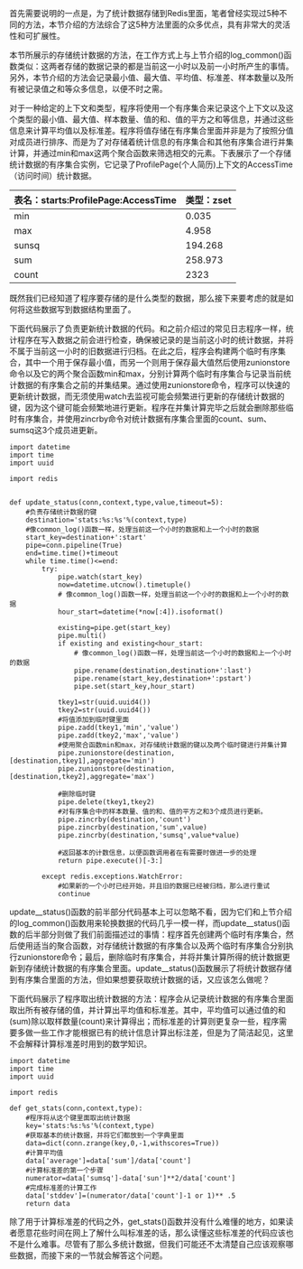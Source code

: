 首先需要说明的一点是，为了统计数据存储到Redis里面，笔者曾经实现过5种不同的方法，本节介绍的方法综合了这5种方法里面的众多优点，具有非常大的灵活性和可扩展性。

本节所展示的存储统计数据的方法，在工作方式上与上节介绍的log\_common\(\)函数类似：这两者存储的数据记录的都是当前这一小时以及前一小时所产生的事情。另外，本节介绍的方法会记录最小值、最大值、平均值、标准差、样本数量以及所有被记录值之和等众多信息，以便不时之需。

对于一种给定的上下文和类型，程序将使用一个有序集合来记录这个上下文以及这个类型的最小值、最大值、样本数量、值的和、值的平方之和等信息，并通过这些信息来计算平均值以及标准差。程序将值存储在有序集合里面并非是为了按照分值对成员进行排序、而是为了对存储着统计信息的有序集合和其他有序集合进行并集计算，并通过min和max这两个聚合函数来筛选相交的元素。下表展示了一个存储统计数据的有序集合实例，它记录了ProfilePage\(个人简历\)上下文的AccessTime（访问时间）统计数据。

| 表名：starts:ProfilePage:AccessTime | 类型：zset |
| :--- | :--- |
| min | 0.035 |
| max | 4.958 |
| sunsq | 194.268 |
| sum | 258.973 |
| count | 2323 |

既然我们已经知道了程序要存储的是什么类型的数据，那么接下来要考虑的就是如何将这些数据写到数据结构里面了。

下面代码展示了负责更新统计数据的代码。和之前介绍过的常见日志程序一样，统计程序在写入数据之前会进行检查，确保被记录的是当前这小时的统计数据，并将不属于当前这一小时的旧数据进行归档。在此之后，程序会构建两个临时有序集合，其中一个用于保存最小值，而另一个则用于保存最大值然后使用zunionstore命令以及它的两个聚合函数min和max，分别计算两个临时有序集合与记录当前统计数据的有序集合之前的并集结果。通过使用zunionstore命令，程序可以快速的更新统计数据，而无须使用watch去监视可能会频繁进行更新的存储统计数据的键，因为这个键可能会频繁地进行更新。程序在并集计算完毕之后就会删除那些临时有序集合，并使用zincrby命令对统计数据有序集合里面的count、sum、sumsq这3个成员进更新。

```
import datetime
import time
import uuid

import redis


def update_status(conn,context,type,value,timeout=5):
    #负责存储统计数据的键
    destination='stats:%s:%s'%(context,type)
    #像common_log()函数一样，处理当前这一个小时的数据和上一个小时的数据
    start_key=destination+':start'
    pipe=conn.pipeline(True)
    end=time.time()+timeout
    while time.time()<=end:
        try:
            pipe.watch(start_key)
            now=datetime.utcnow().timetuple()
            # 像common_log()函数一样，处理当前这一个小时的数据和上一个小时的数据
            hour_start=datetime(*now[:4]).isoformat()

            existing=pipe.get(start_key)
            pipe.multi()
            if existing and existing<hour_start:
                # 像common_log()函数一样，处理当前这一个小时的数据和上一个小时的数据
                pipe.rename(destination,destination+':last')
                pipe.rename(start_key,destination+':pstart')
                pipe.set(start_key,hour_start)

            tkey1=str(uuid.uuid4())
            tkey2=str(uuid.uuid4())
            #将值添加到临时键里面
            pipe.zadd(tkey1,'min','value')
            pipe.zadd(tkey2,'max','value')
            #使用聚合函数min和max，对存储统计数据的键以及两个临时键进行并集计算
            pipe.zunionstore(destination,[destination,tkey1],aggregate='min')
            pipe.zunionstore(destination,[destination,tkey2],aggregate='max')

            #删除临时键
            pipe.delete(tkey1,tkey2)
            #对有序集合中的样本数量、值的和、值的平方之和3个成员进行更新。
            pipe.zincrby(destination,'count')
            pipe.zincrby(destination,'sum',value)
            pipe.zincrby(destination,'sumsq',value*value)

            #返回基本的计数信息，以便函数调用者在有需要时做进一步的处理
            return pipe.execute()[-3:]

        except redis.exceptions.WatchError:
            #如果新的一个小时已经开始，并且旧的数据已经被归档，那么进行重试
            continue
```

update\__status\(\)函数的前半部分代码基本上可以忽略不看，因为它们和上节介绍的log\_common\(\)函数用来轮换数据的代码几乎一模一样，而update\_\_status\(\)函数的后半部分则做了我们前面描述过的事情：程序首先创建两个临时有序集合，然后使用适当的聚合函数，对存储统计数据的有序集合以及两个临时有序集合分别执行zunionstore命令；最后，删除临时有序集合，并将并集计算所得的统计数据更新到存储统计数据的有序集合里面。update\_\_status\(\)函数展示了将统计数据存储到有序集合里面的方法，但如果想要获取统计数据的话，又应该怎么做呢？

下面代码展示了程序取出统计数据的方法：程序会从记录统计数据的有序集合里面取出所有被存储的值，并计算出平均值和标准差。其中，平均值可以通过值的和\(sum\)除以取样数量\(count\)来计算得出；而标准差的计算则更复杂一些，程序需要多做一些工作才能根据已有的统计信息计算出标注差，但是为了简洁起见，这里不会解释计算标准差时用到的数学知识。

```
import datetime
import time
import uuid

import redis

def get_stats(conn,context,type):
    #程序将从这个键里面取出统计数据
    key='stats:%s:%s'%(context,type)
    #获取基本的统计数据，并将它们都放到一个字典里面
    data=dict(conn.zrange(key,0,-1,withscores=True))
    #计算平均值
    data['average']=data['sum']/data['count']
    #计算标准差的第一个步骤
    numerator=data['sumsq']-data['sun']**2/data['count']
    #完成标准差的计算工作
    data['stddev']=(numerator/data['count']-1 or 1)** .5
    return data
```

除了用于计算标准差的代码之外，get\_stats\(\)函数并没有什么难懂的地方，如果读者愿意花些时间在网上了解什么叫标准差的话，那么读懂这些标准差的代码应该也不是什么难事。尽管有了那么多统计数据，但我们可能还不太清楚自己应该观察哪些数据，而接下来的一节就会解答这个问题。

